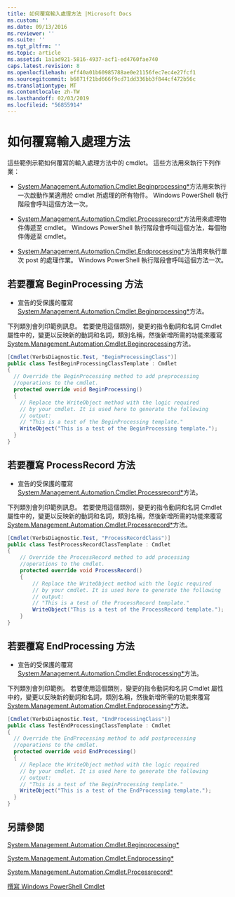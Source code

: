```yaml
---
title: 如何覆寫輸入處理方法 |Microsoft Docs
ms.custom: ''
ms.date: 09/13/2016
ms.reviewer: ''
ms.suite: ''
ms.tgt_pltfrm: ''
ms.topic: article
ms.assetid: 1a1ad921-5816-4937-acf1-ed4760fae740
caps.latest.revision: 8
ms.openlocfilehash: eff40a01b60985788ae0e21156fec7ec4e27fcf1
ms.sourcegitcommit: b6871f21bd666f9cd71dd336bb3f844cf472b56c
ms.translationtype: MT
ms.contentlocale: zh-TW
ms.lasthandoff: 02/03/2019
ms.locfileid: "56855914"
---
```

# <a name="how-to-override-input-processing-methods"></a>如何覆寫輸入處理方法

這些範例示範如何覆寫的輸入處理方法中的 cmdlet。 這些方法用來執行下列作業：

- [System.Management.Automation.Cmdlet.Beginprocessing*](/dotnet/api/System.Management.Automation.Cmdlet.BeginProcessing)方法用來執行一次啟動作業適用於 cmdlet 所處理的所有物件。 Windows PowerShell 執行階段會呼叫這個方法一次。

- [System.Management.Automation.Cmdlet.Processrecord*](/dotnet/api/System.Management.Automation.Cmdlet.ProcessRecord)方法用來處理物件傳遞至 cmdlet。 Windows PowerShell 執行階段會呼叫這個方法，每個物件傳遞至 cmdlet。

- [System.Management.Automation.Cmdlet.Endprocessing*](/dotnet/api/System.Management.Automation.Cmdlet.EndProcessing)方法用來執行單次 post 的處理作業。 Windows PowerShell 執行階段會呼叫這個方法一次。

## <a name="to-override-the-beginprocessing-method"></a>若要覆寫 BeginProcessing 方法

- 宣告的受保護的覆寫[System.Management.Automation.Cmdlet.Beginprocessing*](/dotnet/api/System.Management.Automation.Cmdlet.BeginProcessing)方法。

下列類別會列印範例訊息。 若要使用這個類別，變更的指令動詞和名詞 Cmdlet 屬性中的，變更以反映新的動詞和名詞，類別名稱，然後新增所需的功能來覆寫[System.Management.Automation.Cmdlet.Beginprocessing](/dotnet/api/System.Management.Automation.Cmdlet.BeginProcessing)方法。

```csharp
[Cmdlet(VerbsDiagnostic.Test, "BeginProcessingClass")]
public class TestBeginProcessingClassTemplate : Cmdlet
{
  // Override the BeginProcessing method to add preprocessing
  //operations to the cmdlet.
  protected override void BeginProcessing()
  {
    // Replace the WriteObject method with the logic required
    // by your cmdlet. It is used here to generate the following
    // output:
    // "This is a test of the BeginProcessing template."
    WriteObject("This is a test of the BeginProcessing template.");
  }
}
```

## <a name="to-override-the-processrecord-method"></a>若要覆寫 ProcessRecord 方法

- 宣告的受保護的覆寫[System.Management.Automation.Cmdlet.Processrecord*](/dotnet/api/System.Management.Automation.Cmdlet.ProcessRecord)方法。

下列類別會列印範例訊息。 若要使用這個類別，變更的指令動詞和名詞 Cmdlet 屬性中的，變更以反映新的動詞和名詞，類別名稱，然後新增所需的功能來覆寫[System.Management.Automation.Cmdlet.Processrecord*](/dotnet/api/System.Management.Automation.Cmdlet.ProcessRecord)方法。

```csharp
[Cmdlet(VerbsDiagnostic.Test, "ProcessRecordClass")]
public class TestProcessRecordClassTemplate : Cmdlet
{
    // Override the ProcessRecord method to add processing
    //operations to the cmdlet.
    protected override void ProcessRecord()
    {
        // Replace the WriteObject method with the logic required
        // by your cmdlet. It is used here to generate the following
        // output:
        // "This is a test of the ProcessRecord template."
        WriteObject("This is a test of the ProcessRecord template.");
    }
}

```

## <a name="to-override-the-endprocessing-method"></a>若要覆寫 EndProcessing 方法

- 宣告的受保護的覆寫[System.Management.Automation.Cmdlet.Endprocessing*](/dotnet/api/System.Management.Automation.Cmdlet.EndProcessing)方法。

下列類別會列印範例。 若要使用這個類別，變更的指令動詞和名詞 Cmdlet 屬性中的，變更以反映新的動詞和名詞，類別名稱，然後新增所需的功能來覆寫[System.Management.Automation.Cmdlet.Endprocessing*](/dotnet/api/System.Management.Automation.Cmdlet.EndProcessing)方法。

```csharp
[Cmdlet(VerbsDiagnostic.Test, "EndProcessingClass")]
public class TestEndProcessingClassTemplate : Cmdlet
{
  // Override the EndProcessing method to add postprocessing
  //operations to the cmdlet.
  protected override void EndProcessing()
  {
    // Replace the WriteObject method with the logic required
    // by your cmdlet. It is used here to generate the following
    // output:
    // "This is a test of the BeginProcessing template."
    WriteObject("This is a test of the EndProcessing template.");
  }
}
```

## <a name="see-also"></a>另請參閱

[System.Management.Automation.Cmdlet.Beginprocessing*](/dotnet/api/System.Management.Automation.Cmdlet.BeginProcessing)

[System.Management.Automation.Cmdlet.Endprocessing*](/dotnet/api/System.Management.Automation.Cmdlet.EndProcessing)

[System.Management.Automation.Cmdlet.Processrecord*](/dotnet/api/System.Management.Automation.Cmdlet.ProcessRecord)

[撰寫 Windows PowerShell Cmdlet](./writing-a-windows-powershell-cmdlet.md)
